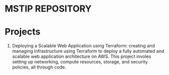 # MSTIP REPOSITORY
# Projects
1. Deploying a Scalable Web Application using Terraform: creating and managing infrastructure using Terraform to deploy a fully automated and scalable web application architecture on AWS. This project involes setting up networking, compute resources, storage, and security policies, all through code.
   






